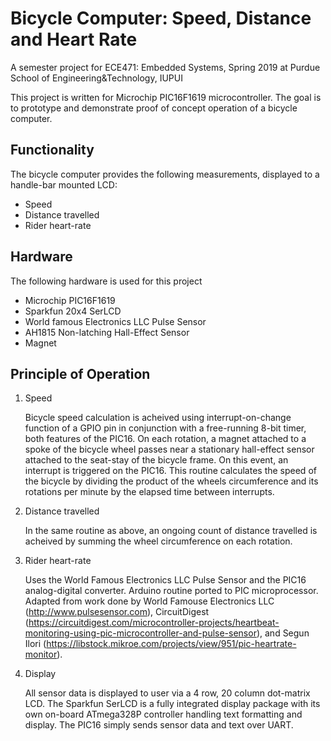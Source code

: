 # Bicycle Computer: Speed, Distance and Heart Rate     

A semester project for ECE471: Embedded Systems, Spring 2019 at Purdue School of Engineering&Technology, IUPUI  

This project is written for Microchip PIC16F1619 microcontroller. The goal is to prototype and 
demonstrate proof of concept operation of a bicycle computer.

Functionality
------
The bicycle computer provides the following measurements, displayed to a handle-bar mounted 
LCD:

- Speed
- Distance travelled
- Rider heart-rate

Hardware
------
The following hardware is used for this project

- Microchip PIC16F1619
- Sparkfun 20x4 SerLCD
- World famous Electronics LLC Pulse Sensor
- AH1815 Non-latching Hall-Effect Sensor
- Magnet

Principle of Operation
------
1. Speed

   Bicycle speed calculation is acheived using interrupt-on-change function of a GPIO pin in 
   conjunction with a free-running 8-bit timer, both features of the PIC16. On each rotation, a 
   magnet attached to a spoke of the bicycle wheel passes near a stationary hall-effect sensor 
   attached to the seat-stay of the bicycle frame. On this event, an interrupt is triggered on 
   the PIC16. This routine calculates the speed of the bicycle by dividing the product of the 
   wheels circumference and its rotations per minute by the elapsed time between interrupts.

2. Distance travelled

   In the same routine as above, an ongoing count of distance travelled is acheived by summing 
   the wheel circumference on each rotation.

3. Rider heart-rate 

   Uses the World Famous Electronics LLC Pulse Sensor and the PIC16 analog-digital converter. 
   Arduino routine ported to PIC microprocessor. Adapted from work done by World Famouse Electronics LLC (http://www.pulsesensor.com), CircuitDigest 
   (https://circuitdigest.com/microcontroller-projects/heartbeat-monitoring-using-pic-microcontroller-and-pulse-sensor), and Segun Ilori (https://libstock.mikroe.com/projects/view/951/pic-heartrate-monitor).

4. Display

    All sensor data is displayed to user via a 4 row, 20 column dot-matrix LCD. The Sparkfun 
    SerLCD is a fully integrated display package with its own on-board ATmega328P controller 
    handling text formatting and display. The PIC16 simply sends sensor data and text over UART.

